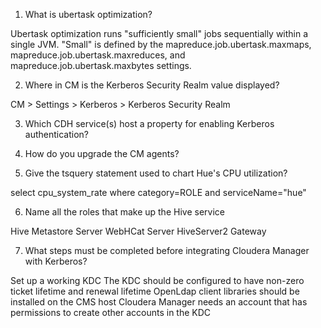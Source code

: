 

1. What is ubertask optimization?

Ubertask optimization runs "sufficiently small" jobs sequentially within a single JVM. 
"Small" is defined by the 
mapreduce.job.ubertask.maxmaps, 
mapreduce.job.ubertask.maxreduces, and 
mapreduce.job.ubertask.maxbytes settings.

2. Where in CM is the Kerberos Security Realm value displayed?

CM > Settings > Kerberos > Kerberos Security Realm

3. Which CDH service(s) host a property for enabling Kerberos authentication?



4. How do you upgrade the CM agents?



5. Give the tsquery statement used to chart Hue's CPU utilization?

select cpu_system_rate where category=ROLE and serviceName="hue"

6. Name all the roles that make up the Hive service

Hive Metastore Server
WebHCat Server
HiveServer2
Gateway

7. What steps must be completed before integrating Cloudera Manager with Kerberos?

Set up a working KDC
The KDC should be configured to have non-zero ticket lifetime and renewal lifetime
OpenLdap client libraries should be installed on the CMS host
Cloudera Manager needs an account that has permissions to create other accounts in the KDC
